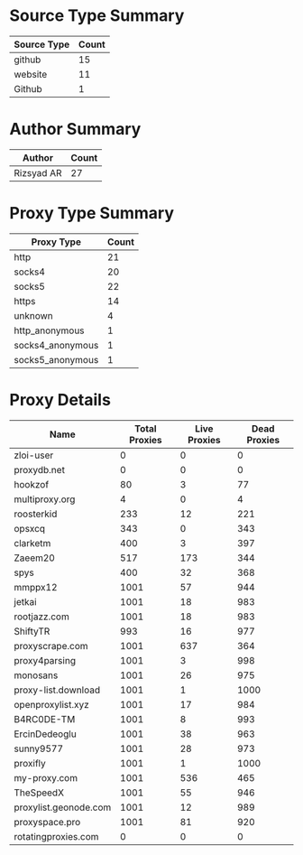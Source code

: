 # Source Type Summary

| Source Type | Count |
|-------------|-------|
| github | 15 |
| website | 11 |
| Github | 1 |


# Author Summary

| Author | Count |
|--------|-------|
| Rizsyad AR | 27 |


# Proxy Type Summary

| Proxy Type | Count |
|------------|-------|
| http | 21 |
| socks4 | 20 |
| socks5 | 22 |
| https | 14 |
| unknown | 4 |
| http_anonymous | 1 |
| socks4_anonymous | 1 |
| socks5_anonymous | 1 |


# Proxy Details

| Name | Total Proxies | Live Proxies | Dead Proxies |
|------|---------------|--------------|---------------|
| zloi-user | 0 | 0 | 0 |
| proxydb.net | 0 | 0 | 0 |
| hookzof | 80 | 3 | 77 |
| multiproxy.org | 4 | 0 | 4 |
| roosterkid | 233 | 12 | 221 |
| opsxcq | 343 | 0 | 343 |
| clarketm | 400 | 3 | 397 |
| Zaeem20 | 517 | 173 | 344 |
| spys | 400 | 32 | 368 |
| mmppx12 | 1001 | 57 | 944 |
| jetkai | 1001 | 18 | 983 |
| rootjazz.com | 1001 | 18 | 983 |
| ShiftyTR | 993 | 16 | 977 |
| proxyscrape.com | 1001 | 637 | 364 |
| proxy4parsing | 1001 | 3 | 998 |
| monosans | 1001 | 26 | 975 |
| proxy-list.download | 1001 | 1 | 1000 |
| openproxylist.xyz | 1001 | 17 | 984 |
| B4RC0DE-TM | 1001 | 8 | 993 |
| ErcinDedeoglu | 1001 | 38 | 963 |
| sunny9577 | 1001 | 28 | 973 |
| proxifly | 1001 | 1 | 1000 |
| my-proxy.com | 1001 | 536 | 465 |
| TheSpeedX | 1001 | 55 | 946 |
| proxylist.geonode.com | 1001 | 12 | 989 |
| proxyspace.pro | 1001 | 81 | 920 |
| rotatingproxies.com | 0 | 0 | 0 |
